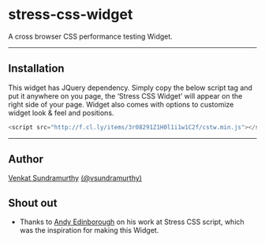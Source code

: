 stress-css-widget
=================

A cross browser CSS performance testing Widget.


_______
Installation
----------
This widget has JQuery dependency. Simply copy the below script tag and put it anywhere on you page, 
the ‘Stress CSS Widget’ will appear on the right side of your page. Widget also comes with options to customize 
widget look & feel and positions.

```javascript
<script src="http://f.cl.ly/items/3r08291Z1H0l1i1w1C2f/cstw.min.js"></script>
```

_______

Author
--------
[Venkat Sundramurthy](http://github.com/vsundramurthy)
[(@vsundramurthy)](http://twitter.com/vsundramurthy) 


Shout out
----------
- Thanks to [Andy Edinborough](http://andy.edinborough.org/) on his work at Stress CSS script, which was the 
inspiration for making this Widget.





